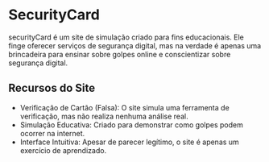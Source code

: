 # SecurityCard
securityCard é um site de simulação criado para fins educacionais. Ele finge oferecer serviços de segurança digital, mas na verdade é apenas uma brincadeira para ensinar sobre golpes online e conscientizar sobre segurança digital.

## Recursos do Site
- Verificação de Cartão (Falsa): O site simula uma ferramenta de verificação, mas não realiza nenhuma análise real.
- Simulação Educativa: Criado para demonstrar como golpes podem ocorrer na internet.
- Interface Intuitiva: Apesar de parecer legítimo, o site é apenas um exercício de aprendizado.